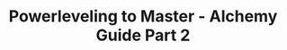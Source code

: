 ---
layout: post
title: Powerleveling to Master - Alchemy Guide Part 2
published: true
type: video
tags: alchemy
image: /files/thumbnails/65_alch2.webp
excerpt: We're gonna look at more advanced recipes, gear, and tools to power level alchemy.
post-date: 2023-20-21
upddated-date: 2023-20-21
direct-link: https://youtu.be/G4ynuCrdRXA?si=PMYcfEzE-gDs6XTc
---